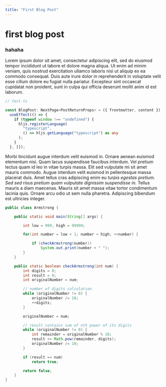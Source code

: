 ```yaml
---
title: "First Blog Post"
---
```


# first blog post

### hahaha

Lorem ipsum dolor sit amet, consectetur adipiscing elit, sed do eiusmod tempor incididunt ut labore et dolore magna aliqua. Ut enim ad minim veniam, quis nostrud exercitation ullamco laboris nisi ut aliquip ex ea commodo consequat. Duis aute irure dolor in reprehenderit in voluptate velit esse cillum dolore eu fugiat nulla pariatur. Excepteur sint occaecat cupidatat non proident, sunt in culpa qui officia deserunt mollit anim id est laborum.

```typescript
// test.ts

const BlogPost: NextPage<PostReturnProps> = ({ frontmatter, content }) => {
  useEffect(() => {
    if (typeof window !== "undefined") {
      hljs.registerLanguage(
        "typescript",
        () => hljs.getLanguage("typescript") as any
      );
    }
  }, []);
```

Morbi tincidunt augue interdum velit euismod in. Ornare aenean euismod elementum nisi. Quam lacus suspendisse faucibus interdum. Vel pretium lectus quam id leo in vitae turpis massa. Elit sed vulputate mi sit amet mauris commodo. Augue interdum velit euismod in pellentesque massa placerat duis. Amet tellus cras adipiscing enim eu _turpis egestas pretium. Sed sed risus pretium quam vulputate dignissim suspendisse in._ Tellus mauris a diam maecenas. Mauris sit amet massa vitae tortor condimentum lacinia quis. Ornare arcu odio ut sem nulla pharetra. Adipiscing bibendum est ultricies integer.

```java
public class Armstrong {

    public static void main(String[] args) {

        int low = 999, high = 99999;

        for(int number = low + 1; number < high; ++number) {

            if (checkArmstrong(number))
                System.out.print(number + " ");
        }
    }

    public static boolean checkArmstrong(int num) {
        int digits = 0;
        int result = 0;
        int originalNumber = num;

        // number of digits calculation
        while (originalNumber != 0) {
            originalNumber /= 10;
            ++digits;
        }

        originalNumber = num;

        // result contains sum of nth power of its digits
        while (originalNumber != 0) {
            int remainder = originalNumber % 10;
            result += Math.pow(remainder, digits);
            originalNumber /= 10;
        }

        if (result == num)
            return true;

        return false;
    }
}
```
